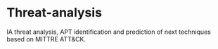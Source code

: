 # Threat-analysis
IA threat analysis, APT identification and prediction of next techniques based on  MITTRE ATT&CK.
